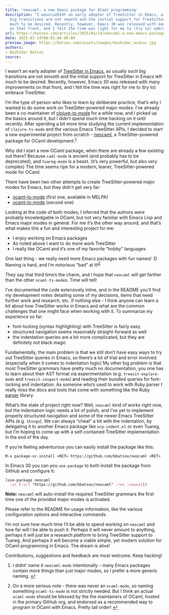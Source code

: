 ```yaml
---
title: 'neocaml: a new Emacs package for OCaml programming'
description: "I wasn\u2019t an early adopter of TreeSitter in Emacs, as usually such
  big transitions are not smooth and the initial support for TreeSitter in Emacs left
  much to be desired. Recently, however, Emacs 30 was released with many improvements
  on that front, and I felt the time was right for me to (try to) embrace TreeSitter."
url: https://batsov.com/articles/2025/03/14/neocaml-a-new-emacs-package-for-ocaml-programming/
date: 2025-03-14T08:01:00-00:00
preview_image: https://batsov.com/assets/images/bozhidar_avatar.jpg
authors:
- Bozhidar Batsov
source:
---
```


<p>I wasn’t an early adopter of <a href="https://www.masteringemacs.org/article/how-to-get-started-tree-sitter">TreeSitter in Emacs</a>, as usually such
big transitions are not smooth and the initial support for TreeSitter in
Emacs left much to be desired. Recently, however, Emacs 30 was released with many
improvements on that front, and I felt the time was right for me to (try to) embrace
TreeSitter.</p>

<p>I’m the type of person who likes to learn by deliberate practice, that’s why I
wanted to do some work on TreeSitter-powered major modes. I’ve already been a
co-maintainer of
<a href="https://github.com/clojure-emacs/clojure-ts-mode">clojure-ts-mode</a> for a while
now, and I picked up the basics around it, but I didn’t spend much time hacking
on it until recently. After spending a bit more time studying the current
implementation of <code class="language-plaintext highlighter-rouge">clojure-ts-mode</code> and the various Emacs TreeSitter APIs, I decided to
start a new experimental project from scratch -
<a href="https://github.com/bbatsov/neocaml">neocaml</a>, a TreeSitter-powered package for
OCaml development.<sup role="doc-noteref"><a href="https://batsov.com/feeds/OCaml.xml#fn:1" class="footnote" rel="footnote">1</a></sup></p>

<p>Why did I start a new OCaml package, when there are already a few existing out
there? Because <code class="language-plaintext highlighter-rouge">caml-mode</code> is ancient (and probably has to be deprecated), and
<code class="language-plaintext highlighter-rouge">tuareg-mode</code> is a beast. (it’s very powerful, but also very complex) The time
seems ripe for a modern, leaner, TreeSitter-powered mode for OCaml.</p>

<p>There have been two other attempts to create TreeSitter-powered
major modes for Emacs, but they didn’t get very far:</p>

<ul>
  <li><a href="https://github.com/dmitrig/ocaml-ts-mode">ocaml-ts-mode</a> (first one, available in MELPA)</li>
  <li><a href="https://github.com/terrateamio/ocaml-ts-mode">ocaml-ts-mode</a> (second one)</li>
</ul>

<p>Looking at the code of both modes, I inferred that the authors were probably knowledgable in
OCaml, but not very familiar with Emacs Lisp and Emacs major modes in general.
For me it’s the other way around, and that’s what makes this a fun and interesting project for me:</p>

<ul>
  <li>I enjoy working on Emacs packages</li>
  <li>As noted above I want to do more work TreeSitter</li>
  <li>I really like OCaml and it’s one of my favorite “hobby” languages</li>
</ul>

<p>One last thing - we really need more Emacs packages with fun names! :D Naming is hard, and I’m
notorious “bad” at it!<sup role="doc-noteref"><a href="https://batsov.com/feeds/OCaml.xml#fn:2" class="footnote" rel="footnote">2</a></sup></p>

<p>They say that third time’s the charm, and I hope that <code class="language-plaintext highlighter-rouge">neocaml</code> will get farther than
the other <code class="language-plaintext highlighter-rouge">ocaml-ts-mode</code>s. Time will tell!</p>

<p>I’ve documented the code extensively inline, and in the README you’ll find my development notes detailing
some of my decisions, items that need further work and research, etc. If nothing else - I think
anyone can learn a bit about how TreeSitter works in Emacs and what are the common challenges
that one might face when working with it. To summarize my experience so far:</p>

<ul>
  <li>font-locking (syntax highlighting) with TreeSitter is fairly easy</li>
  <li>structured navigation seems reasonably straight-forward as well</li>
  <li>the indentation queries are a bit more complicated, but they are definitely not black magic</li>
</ul>

<p>Fundamentally, the main problem is that we still don’t have
easy ways to try out TreeSitter queries in Emacs, so there’s a lot of trial and error involved. (especially when it
comes to indentation logic) My other big problem is that most TreeSitter grammars
have pretty much no documentation, you one has to learn about their AST format
via experimentation (e.g. <code class="language-plaintext highlighter-rouge">treesit-explore-mode</code> and <code class="language-plaintext highlighter-rouge">treesit-inspect-mode</code>) and
reading their bundled queries for font-locking and indentation. As someone who’s
used to work with Ruby parser I really miss the docs and tools that come with
something like the Ruby <a href="https://github.com/whitequark/parser">parser</a> library.</p>

<p>What’s the state of project right now? Well, <code class="language-plaintext highlighter-rouge">neocaml</code> kind of works right now,
but the indentation logic needs a lot of polish, and I’ve yet to implement
properly structured navigation and some of the newer Emacs TreeSitter APIs
(e.g. <code class="language-plaintext highlighter-rouge">things</code>).  We can always “cheat” a bit with the indentation, by
delegating it to another Emacs package like <code class="language-plaintext highlighter-rouge">ocp-indent.el</code> or even Tuareg, but
I’m hoping to come up with a self-contained TreeSitter implementation in the end
of the day.</p>

<p>If you’re feeling adventurous you can easily install the package like this:</p>

<div class="language-plaintext highlighter-rouge"><div class="highlight"><pre class="highlight"><code>M-x package-vc-install &lt;RET&gt; https://github.com/bbatsov/neocaml &lt;RET&gt;
</code></pre></div></div>

<p>In Emacs 30 you can you <code class="language-plaintext highlighter-rouge">use-package</code> to both install the package from GitHub
and configure it:</p>

<div class="language-emacs-lisp highlighter-rouge"><div class="highlight"><pre class="highlight"><code><span class="p">(</span><span class="nb">use-package</span> <span class="nv">neocaml</span>
  <span class="ss">:vc</span> <span class="p">(</span><span class="ss">:url</span> <span class="s">"https://github.com/bbatsov/neocaml"</span> <span class="ss">:rev</span> <span class="ss">:newest</span><span class="p">))</span>
</code></pre></div></div>

<p><strong>Note:</strong> <code class="language-plaintext highlighter-rouge">neocaml</code> will auto-install the required TreeSitter grammars the
first time one of the provided major modes is activated.</p>

<p>Please refer to the README for usage information, like the various configuration
options and interactive commands.</p>

<p>I’m not sure how much time I’ll be able to spend working on <code class="language-plaintext highlighter-rouge">neocaml</code> and how far
will I be able to push it.  Perhaps it will never amount to anything, perhaps it
will just be a research platform to bring TreeSitter support to Tuareg. And
perhaps it will become a viable simple, yet modern solution for OCaml
programming in Emacs. The dream is alive!</p>

<p>Contributions, suggestions and feedback are most welcome. Keep hacking!</p>

<div class="footnotes" role="doc-endnotes">
  <ol>
    <li role="doc-endnote">
      <p>I didnt’ name it <code class="language-plaintext highlighter-rouge">neocaml-mode</code> intentionally - many Emacs packages contain more things
than just major modes, so I prefer a more generic naming.&nbsp;<a href="https://batsov.com/feeds/OCaml.xml#fnref:1" class="reversefootnote" role="doc-backlink">↩</a></p>
    </li>
    <li role="doc-endnote">
      <p>On a more serious note - there was never an <code class="language-plaintext highlighter-rouge">ocaml-mode</code>, so naming something <code class="language-plaintext highlighter-rouge">ocaml-ts-mode</code> is not
strictly needed. But I think an actual <code class="language-plaintext highlighter-rouge">ocaml-mode</code> should be blessed by the the maintainers of OCaml,
hosted in the primary GitHub org, and endorsed as a recommended way to program in OCaml with Emacs.
Pretty tall order!&nbsp;<a href="https://batsov.com/feeds/OCaml.xml#fnref:2" class="reversefootnote" role="doc-backlink">↩</a></p>
    </li>
  </ol>
</div>
